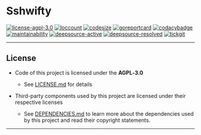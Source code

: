 # Sshwifty

[![license-agpl-3.0](https://img.shields.io/badge/Open%20Source%20License-AGPL‑3.0-blue.svg)](https://img.shields.io/badge/Open%20Source%20License-AGPL‑3.0-blue.svg)
[![loccount](https://img.shields.io/tokei/lines/github/BAN-AI-Multics/sshwifty.svg)](https://github.com/XAMPPRocky/tokei)
[![codesize](https://img.shields.io/github/languages/code-size/BAN-AI-Multics/sshwifty.svg)](https://github.com/BAN-AI-Multics/sshwifty)
[![goreportcard](https://goreportcard.com/badge/github.com/BAN-AI-Multics/sshwifty)](https://goreportcard.com/badge/github.com/BAN-AI-Multics/sshwifty)
[![codacybadge](https://api.codacy.com/project/badge/Grade/abada4bf5755427ca565bdef2e23ef5e)](https://app.codacy.com/gh/BAN-AI-Multics/sshwifty?utm_source=github.com&utm_medium=referral&utm_content=BAN-AI-Multics/sshwifty&utm_campaign=Badge_Grade_Settings)
[![maintainability](https://api.codeclimate.com/v1/badges/e0a0f66c4911f46f643c/maintainability)](https://codeclimate.com/github/BAN-AI-Multics/sshwifty/maintainability)
[![deepsource-active](https://deepsource.io/gh/BAN-AI-Multics/sshwifty.svg/?label=active-issues)](https://deepsource.io/gh/BAN-AI-Multics/sshwifty/?ref=repository-badge)
[![deepsource-resolved](https://deepsource.io/gh/BAN-AI-Multics/sshwifty.svg/?label=resolved+issues)](https://deepsource.io/gh/BAN-AI-Multics/sshwifty/?ref=repository-badge)
[![tickgit](https://img.shields.io/endpoint?url=https://api.tickgit.com/badge?repo=github.com/BAN-AI-Multics/sshwifty)](https://www.tickgit.com/browse?repo=github.com/BAN-AI-Multics/sshwifty)

---

## License

- Code of this project is licensed under the **AGPL‑3.0**

  - See [LICENSE.md] for details

- Third-party components used by this project are licensed under their
  respective licenses
  - See [DEPENDENCIES.md] to learn more about the dependencies used by
    this project and read their copyright statements.

[license.md]: LICENSE.md
[dependencies.md]: DEPENDENCIES.md

---
